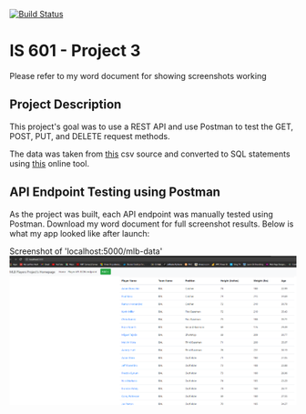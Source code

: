 [![Build Status](https://www.travis-ci.com/wmduggan41/IS601-Project-3.svg?branch=master)](https://www.travis-ci.com/wmduggan41/IS601-Project-3)

# IS 601 - Project 3
Please refer to my word document for showing screenshots working


## Project Description
This project's goal was to use a REST API and use Postman to test the GET, POST, PUT, and DELETE request methods.

The data was taken from [this](https://people.sc.fsu.edu/~jburkardt/data/csv/csv.html) csv source and converted to SQL statements using [this](https://sqlizer.io/#/) online tool.


## API Endpoint Testing using Postman
As the project was built, each API endpoint was manually tested using Postman. Download my word document for full screenshot results. 
Below is what my app looked like after launch:

Screenshot of 'localhost:5000/mlb-data'
![GitHub Logo](screenshots/localhostmlb.PNG)







